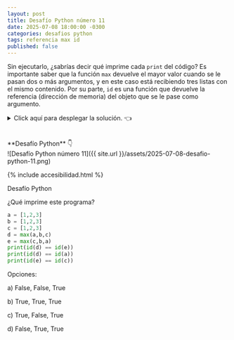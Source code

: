 ```yaml
---
layout: post
title: Desafío Python número 11
date: 2025-07-08 18:00:00 -0300
categories: desafios python
tags: referencia max id
published: false
---
```


Sin ejecutarlo, ¿sabrías decir qué imprime cada `print` del código? Es importante saber que la función `max` devuelve el mayor valor cuando se le pasan dos o más argumentos, y en este caso está recibiendo tres listas con el mismo contenido. Por su parte, `id` es una función que devuelve la referencia (dirección de memoria) del objeto que se le pase como argumento.



<details><summary>Click aquí para desplegar la solución. 👈</summary>
<br />✅ La respuesta correcta es la d: False, True, True
<br />
<br />✏️ Explicación: max() devuelve el mayor valor de los argumentos que se le pasan, y en este caso se le pasaron tres listas iguales: [1,2,3], pero cada una guardada en una variable diferente (es decir que son tres objetos, con tres direcciones de memoria, aunque los tres tengan el mismo contenido). Cuando hay elementos iguales, max simplemente devuelve el primero de ellos (de izquierda a derecha) que tenga el valor máximo. Por eso la variable d es una referencia a la lista guardada en a y la variable e es una referencia a la lista guardada en c. 
<br />
<br /><div markdown="1">💻 [Código ejecutable](https://paiza.io/projects/RAYYfBTFpelhoTPD_0KWxA){:target="_blank"}
  </div>
{% include codeEditor_paiza.html id="RAYYfBTFpelhoTPD_0KWxA" %} 
<br />
<div markdown="1">![Solución al desafío]({{ site.url }}/assets/2025-07-08-desafio-python-11-solucion.png)
  </div></details>

<br />
<br />
**Desafío Python** 👇
<br />
![Desafío Python número 11]({{ site.url }}/assets/2025-07-08-desafio-python-11.png)

{% include accesibilidad.html %}

Desafío Python

¿Qué imprime este programa?

```python
a = [1,2,3]
b = [1,2,3]
c = [1,2,3]
d = max(a,b,c)
e = max(c,b,a)
print(id(d) == id(e))
print(id(d) == id(a))
print(id(e) == id(c))
```

Opciones:

a) False, False, True

b) True, True, True

c) True, False, True

d) False, True, True

</div></details>
